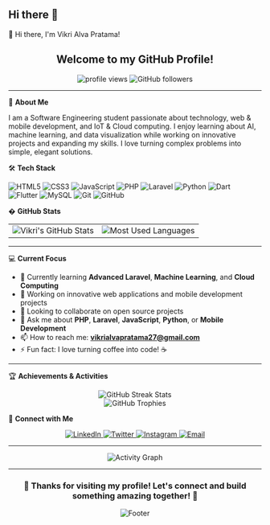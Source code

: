 ## Hi there 👋

<!--
**Vikrialva/Vikrialva** is a ✨ _special_ ✨ repository because its `README.md` (this file) appears on your GitHub profile.

Here are some ideas to get you started:

- 🔭 I’m currently working on ...
- 🌱 I’m currently learning ...
- 👯 I’m looking to collaborate on ...
- 🤔 I’m looking for help with ...
- 💬 Ask me about ...
- 📫 How to reach me: ...
- 😄 Pronouns: ...
- ⚡ Fun fact: ...
-->
👋 Hi there, I'm Vikri Alva Pratama!

<div align="center">
  <h2>Welcome to my GitHub Profile!</h2>
  
  <img src="https://komarev.com/ghpvc/?username=Vikrialva&label=Profile%20views&color=0e75b6&style=flat" alt="profile views" />
  <img src="https://img.shields.io/github/followers/Vikrialva?label=Followers&style=social" alt="GitHub followers" />
</div>

---

🚀 **About Me**

I am a Software Engineering student passionate about technology, web & mobile development, and IoT & Cloud computing. I enjoy learning about AI, machine learning, and data visualization while working on innovative projects and expanding my skills. I love turning complex problems into simple, elegant solutions.

🛠️ **Tech Stack**

<div align="left">
  <img src="https://img.shields.io/badge/HTML5-E34F26?style=for-the-badge&logo=html5&logoColor=white" alt="HTML5" />
  <img src="https://img.shields.io/badge/CSS3-1572B6?style=for-the-badge&logo=css3&logoColor=white" alt="CSS3" />
  <img src="https://img.shields.io/badge/JavaScript-F7DF1E?style=for-the-badge&logo=javascript&logoColor=black" alt="JavaScript" />
  <img src="https://img.shields.io/badge/PHP-777BB4?style=for-the-badge&logo=php&logoColor=white" alt="PHP" />
  <img src="https://img.shields.io/badge/Laravel-FF2D20?style=for-the-badge&logo=laravel&logoColor=white" alt="Laravel" />
  <img src="https://img.shields.io/badge/Python-3776AB?style=for-the-badge&logo=python&logoColor=white" alt="Python" />
  <img src="https://img.shields.io/badge/Dart-0175C2?style=for-the-badge&logo=dart&logoColor=white" alt="Dart" />
  <img src="https://img.shields.io/badge/Flutter-02569B?style=for-the-badge&logo=flutter&logoColor=white" alt="Flutter" />
  <img src="https://img.shields.io/badge/MySQL-4479A1?style=for-the-badge&logo=mysql&logoColor=white" alt="MySQL" />
  <img src="https://img.shields.io/badge/Git-F05032?style=for-the-badge&logo=git&logoColor=white" alt="Git" />
  <img src="https://img.shields.io/badge/GitHub-181717?style=for-the-badge&logo=github&logoColor=white" alt="GitHub" />
</div>

� **GitHub Stats**

<div align="center">
  <table>
    <tr>
      <td>
        <img src="https://github-readme-stats.vercel.app/api?username=your-username&show_icons=true&theme=tokyonight&hide_border=true&count_private=true" alt="Vikri's GitHub Stats" />
      </td>
      <td>
        <img src="https://github-readme-stats.vercel.app/api/top-langs/?username=your-username&layout=compact&theme=tokyonight&hide_border=true" alt="Most Used Languages" />
      </td>
    </tr>
  </table>
</div>

---

💻 **Current Focus**
- 🌱 Currently learning **Advanced Laravel**, **Machine Learning**, and **Cloud Computing**
- 🔭 Working on innovative web applications and mobile development projects
- 👯 Looking to collaborate on open source projects
- 💬 Ask me about **PHP**, **Laravel**, **JavaScript**, **Python**, or **Mobile Development**
- 📫 How to reach me: **[vikrialvapratama27@gmail.com](mailto:your-email@example.com)**
- ⚡ Fun fact: I love turning coffee into code! ☕

---

🏆 **Achievements & Activities**

<div align="center">
  <img src="https://github-readme-streak-stats.demolab.com/?user=your-username&theme=tokyonight&hide_border=true" alt="GitHub Streak Stats" />
</div>

<div align="center">
  <img src="https://github-profile-trophy.vercel.app/?username=your-username&theme=darkhub&no-frame=true&margin-w=15&margin-h=15&column=7" alt="GitHub Trophies" />
</div>

🤝 **Connect with Me**

<div align="center">
  <a href="https://linkedin.com/in/your-linkedin" target="_blank">
    <img src="https://img.shields.io/badge/LinkedIn-0077B5?style=for-the-badge&logo=linkedin&logoColor=white" alt="LinkedIn" />
  </a>
  <a href="https://twitter.com/your-twitter" target="_blank">
    <img src="https://img.shields.io/badge/Twitter-1DA1F2?style=for-the-badge&logo=twitter&logoColor=white" alt="Twitter" />
  </a>
  <a href="https://instagram.com/your-instagram" target="_blank">
    <img src="https://img.shields.io/badge/Instagram-E4405F?style=for-the-badge&logo=instagram&logoColor=white" alt="Instagram" />
  </a>
  <a href="mailto:your-email@example.com" target="_blank">
    <img src="https://img.shields.io/badge/Email-D14836?style=for-the-badge&logo=gmail&logoColor=white" alt="Email" />
  </a>
</div>

---

<div align="center">
  <img src="https://github-readme-activity-graph.vercel.app/graph?username=your-username&theme=tokyo-night&bg_color=0d1117&color=58a6ff&line=58a6ff&point=f0f6fc&area=true&hide_border=true" alt="Activity Graph" />
</div>

---

<div align="center">
  <h3>💙 Thanks for visiting my profile! Let's connect and build something amazing together! 💙</h3>
  
  <img src="https://capsule-render.vercel.app/api?type=waving&color=gradient&height=60&section=footer" alt="Footer" />
</div>
